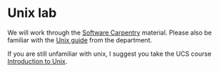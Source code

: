 # Unix lab

We will work through the
[Software Carpentry](http://swcarpentry.github.io/shell-novice/)
material.  Please also be familiar with the
[Unix guide](http://things.maths.cam.ac.uk/computing/learning/ComputingBooklet.pdf)
from the department.


If you are still unfamiliar with unix, I suggest you take the UCS
course
[Introduction to Unix](http://www.ucs.cam.ac.uk/docs/course-notes/unix-courses/UnixCLI).

